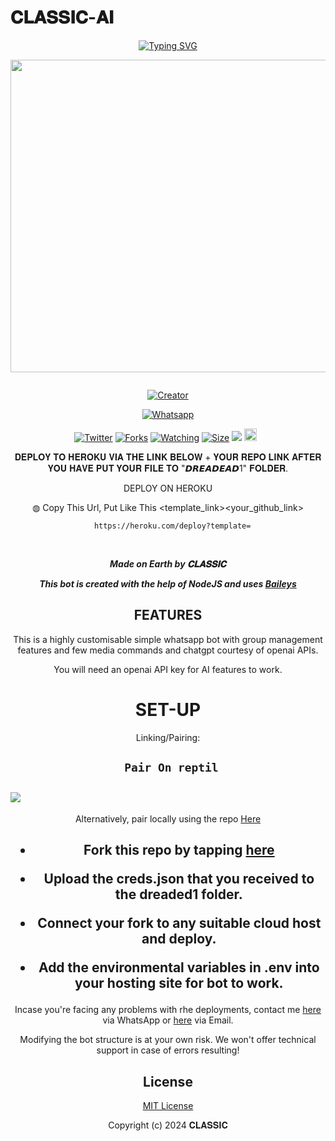 # 𝐂𝐋𝐀𝐒𝐒𝐈𝐂-𝐀𝐈
<div align="center">
<a href="https://git.io/typing-svg"><img src="https://readme-typing-svg.demolab.com?font=Black+Ops+One&size=50&pause=1000&color=1BAFBAFF&center=true&width=910&height=100&lines=𝐂𝐋𝐀𝐒𝐒𝐈𝐂-𝐀𝐈;WHATSAPP+BOT;CREATED+BY+Classic" alt="Typing SVG" /></a>
  </p>
  
<p align="center">
<img src="https://telegra.ph/file/ca4bc59337903de154003.jpg" width="650" height="500"/>
</p>
<p align="center">
  <a href="#"><img src="http://readme-typing-svg.herokuapp.com?color=d1fa02&center=true&vCenter=true&multiline=false&lines=CLASSIC+WHATSAPP+BOT" alt="">
</p>
<p align="center">
<a href="#"><img title="Creator" src="https://img.shields.io/badge/Creator-CLASSIV_CLASSIC-red.svg?style=for-the-badge&logo=github"></a>
</p>
<p align="center">
<a href="'https://wa.me/+263785189764yoh+𝑪⃪𝒍⃪𝒂⃪𝒔⃪𝒔⃪𝒊⃪𝒄⃪⸼ +nishow+venye+nitadeploy+classic-ai'"><img title="Whatsapp" src="'https://wa.me/263785189764yoh+𝑪⃪𝒍⃪𝒂⃪𝒔⃪𝒔⃪𝒊⃪𝒄⃪⸼ +nishow+venye+nitadeploy+classic'?color=green&style=flat-square"></a>
  
<a href="https://wa.me/263785189764yohyoh+𝑪⃪𝒍⃪𝒂⃪𝒔⃪𝒔⃪𝒊⃪𝒄⃪⸼"><img title="Twitter" src="https://x.com/NSirm5?s=09?color=black&style=flat-square"></a>
<a href="https://github.com/Samue-l1/Black-Mamba-Ai/network/members"><img title="Forks" src="https://img.shields.io/github/for/Samue-l1/Black-Mamba-Ai?color=yellow&style=flat-square"></a>
<a href="https://github.com/Samue-l1/Black-Mamba-Ai/watchers"><img title="Watching" src="https://img.shields.io/github/watchers/drexmose/drex-ai?label=Watchers&color=red&style=flat-square"></a>
<a href="https://github.com/Samue-l1/Black-Mamba-Ai/"><img title="Size" src="https://img.shields.io/github/repo-size/AlipBot/Api-Alpis?style=flat-square&color=darkred"></a>
<a href="https://hits.seeyoufarm.com"><img src="https://hits.seeyoufarm.com/api/count/incr/badge.svg?url=https://github.com/Samue-l1/Black-Mamba-Ai/%2Fhit-counter&count_bg=%2379C83D&title_bg=%23555555&icon=probot.svg&icon_color=%2304FF00&title=hits&edge_flat=false"/></a>
<a href="https://github.com/Samue-l1/Black-Mamba-Ai/graphs/commit-activity"><img height="20" src="https://img.shields.io/badge/Maintained-No-red.svg"></a>&nbsp;&nbsp;
</p>
 
 𝐃𝐄𝐏𝐋𝐎𝐘 𝐓𝐎 𝐇𝐄𝐑𝐎𝐊𝐔 𝐕𝐈𝐀 𝐓𝐇𝐄 𝐋𝐈𝐍𝐊 𝐁𝐄𝐋𝐎𝐖 + 𝐘𝐎𝐔𝐑 𝐑𝐄𝐏𝐎 𝐋𝐈𝐍𝐊 𝐀𝐅𝐓𝐄𝐑 𝐘𝐎𝐔 𝐇𝐀𝐕𝐄 𝐏𝐔𝐓 𝐘𝐎𝐔𝐑 𝐅𝐈𝐋𝐄 𝐓𝐎 "𝘿𝙍𝙀𝘼𝘿𝙀𝘼𝘿1" 𝐅𝐎𝐋𝐃𝐄𝐑.

DEPLOY ON HEROKU<br>

◍ Copy This Url, Put Like This <template_link><your_github_link>

      https://heroku.com/deploy?template=

  <br>
  

***Made on Earth by 𝐂𝐋𝐀𝐒𝐒𝐈𝐂***


***This bot is created with the help of NodeJS and uses [Baileys](https://github.com/adiwajshing/Baileys)***

## FEATURES
This is a highly customisable simple whatsapp bot with group management features and few media commands and chatgpt courtesy of openai APIs.

You will need an openai API key for AI features to work.

# SET-UP

Linking/Pairing:


## ` Pair On reptil`
<h2 align="left">  <a href="[https://github.com/Fortunatusmokaya/DREADED-PAIRING](https://replit.com/@pesguru02/Pairing-Dreaded-1)"><img src="https://repl.it/badge/github/quiec/whatsasena" />
</a>
</h2>

Alternatively, pair locally using the repo [Here](https://github.com/Fortunatusmokaya/DREADED-PAIRING)

    
<h2 align="center">   



    
<h2 align="center">   

- Fork this repo by tapping  [here](https://github.com/Samue-l1/Black-Mamba-Ai)


- Upload the creds.json that you received to the dreaded1 folder.

- Connect your fork to any suitable cloud host and deploy.

- Add the environmental variables in .env into your hosting site for bot to work.
</h2>
 
     

    
 



Incase you're facing any problems with rhe deployments, contact me  [here](https://wa.me/263785189764) via WhatsApp or [here](samuelcircute@gmail.com) via Email.

Modifying the bot structure is at your own risk. We won't offer technical support in case of errors resulting!


## License

[MIT License](https://github.com/Samue-l1/Black-Mamba-Ai/blob/main/LICENSE)

Copyright (c) 2024  𝐂𝐋𝐀𝐒𝐒𝐈𝐂

